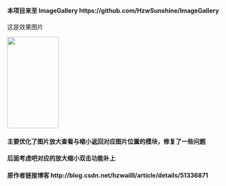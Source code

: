 

<h4> 本项目来至 ImageGallery https://github.com/HzwSunshine/ImageGallery </h4>

这是效果图片

<img src="https://github.com/CarGuo/ImageGalleryOptimize/blob/master/app.gif" width="120px" height="213px"/>

<h4>主要优化了图片放大查看与缩小返回对应图片位置的模块，修复了一些问题  </h4>

<h4>后面考虑吧对应的放大缩小双击功能补上 </h4>

<h4>原作者链接博客 http://blog.csdn.net/hzwailll/article/details/51336871 </h4>





